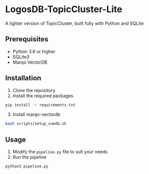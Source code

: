 # LogosDB-TopicCluster-Lite
A lighter version of TopicCluster, built fully with Python and SQLite

## Prerequisites
- Python 3.6 or higher
- SQLite3
- Marqo VectorDB

## Installation
1. Clone the repository
2. Install the required packages
```bash
pip install -r requirements.txt
```
3. Install marqo-vectordb
```bash
bash scripts/setup_sumdb.sh
```

## Usage
1. Modify the `pipeline.py` file to suit your needs
2. Run the pipeline
```bash
python3 pipeline.py
```
